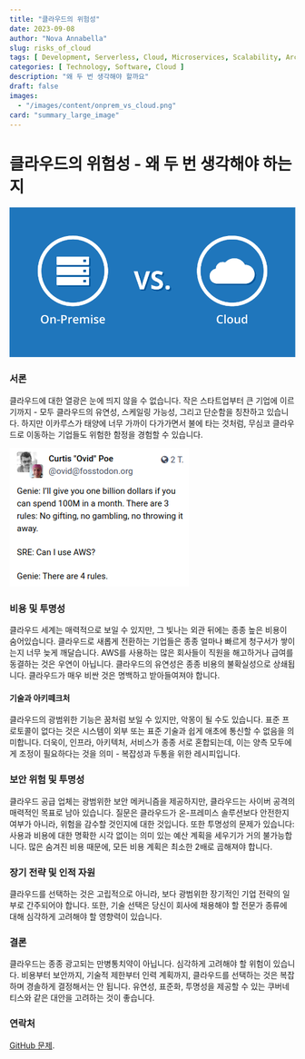 ```yaml
---
title: "클라우드의 위험성"
date: 2023-09-08
author: "Nova Annabella"
slug: risks_of_cloud
tags: [ Development, Serverless, Cloud, Microservices, Scalability, Architecture, Infrastructure ]
categories: [ Technology, Software, Cloud ]
description: "왜 두 번 생각해야 할까요"
draft: false
images:
  - "/images/content/onprem_vs_cloud.png"
card: "summary_large_image"
---
```



# 클라우드의 위험성 - 왜 두 번 생각해야 하는지

![aws_costs_twitter_1](/images/content/onprem_vs_cloud.png)

### 서론

클라우드에 대한 열광은 눈에 띄지 않을 수 없습니다. 작은 스타트업부터 큰 기업에 이르기까지 - 모두 클라우드의 유연성, 스케일링 가능성, 그리고 단순함을 칭찬하고 있습니다. 하지만 이카루스가 태양에 너무 가까이 다가가면서 불에 타는 것처럼, 무심코 클라우드로 이동하는 기업들도 위험한 함정을 경험할 수 있습니다.

![aws_costs_twitter_1](/images/content/aws_costs_twitter_1.png)

### 비용 및 투명성

클라우드 세계는 매력적으로 보일 수 있지만, 그 빛나는 외관 뒤에는 종종 높은 비용이 숨어있습니다. 클라우드로 새롭게 전환하는 기업들은 종종 얼마나 빠르게 청구서가 쌓이는지 너무 늦게 깨달습니다. AWS를 사용하는
많은 회사들이 직원을 해고하거나 급여를 동결하는 것은 우연이 아닙니다. 클라우드의 유연성은 종종 비용의 불확실성으로 상쇄됩니다. 클라우드가 매우 비싼 것은 명백하고 받아들여져야 합니다.

#### 기술과 아키떼크처

클라우드의 광범위한 기능은 꿈처럼 보일 수 있지만, 악몽이 될 수도 있습니다. 표준 프로토콜이 없다는 것은 시스템이 외부 또는 표준
기술과 쉽게 애초에 통신할 수 없음을 의미합니다. 더욱이, 인프라, 아키텍처, 서비스가 종종 서로 혼합되는데, 
이는 양측 모두에게 조정이 필요하다는 것을 의미 - 복잡성과 두통을 위한 레시피입니다.


### 보안 위험 및 투명성

클라우드 공급 업체는 광범위한 보안 메커니즘을 제공하지만, 클라우드는 사이버 공격의 매력적인 목표로 남아 있습니다. 질문은 클라우드가 온-프레미스 솔루션보다 안전한지 여부가 아니라, 위험을 감수할 것인지에 대한 것입니다. 또한 투명성의 문제가 있습니다: 사용과 비용에 대한 명확한 시각 없이는 의미 있는 예산 계획을 세우기가 거의 불가능합니다. 많은 숨겨진 비용 때문에, 모든 비용 계획은 최소한 2배로 곱해져야 합니다.

### 장기 전략 및 인적 자원

클라우드를 선택하는 것은 고립적으로 아니라, 보다 광범위한 장기적인 기업 전략의 일부로 간주되어야 합니다. 또한, 기술 선택은 당신이 회사에 채용해야 할 전문가 종류에 대해 심각하게 고려해야 할 영향력이 있습니다.

### 결론

클라우드는 종종 광고되는 만병통치약이 아닙니다. 심각하게 고려해야 할 위험이 있습니다. 비용부터 보안까지, 기술적 제한부터 인력 계획까지, 클라우드를 선택하는 것은 복잡하며 경솔하게 결정해서는 안 됩니다. 유연성,
표준화, 투명성을 제공할 수 있는 쿠버네티스와 같은 대안을 고려하는 것이 좋습니다.

### 연락처

[GitHub 문제](https://github.com/NovaAnnabella/the_unspoken/issues/new/choose).

